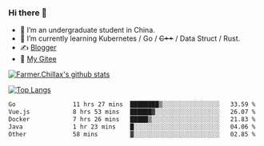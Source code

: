 ### Hi there 👋

- 🔭 I’m an undergraduate student in China.
- 🌱 I’m currently learning Kubernetes / Go / ~~C++~~ / Data Struct / Rust.
- ✍️ [Blogger](https://blog.farmer233.top)
- 🤔 [My Gitee](https://gitee.com/Farmer-chong)


[![Farmer.Chillax's github stats](https://github-readme-stats.vercel.app/api?username=FarmerChillax)](https://github.com/anuraghazra/github-readme-stats)

[![Top Langs](https://github-readme-stats.vercel.app/api/top-langs/?username=FarmerChillax&layout=compact&hide=html,css,javascript)](https://github.com/anuraghazra/github-readme-stats)


<a href="https://wakatime.com/@Farmer"> </a>
          <!--START_SECTION:waka-->

```txt
Go                11 hrs 27 mins  ████████▒░░░░░░░░░░░░░░░░   33.59 %
Vue.js            8 hrs 53 mins   ██████▓░░░░░░░░░░░░░░░░░░   26.07 %
Docker            7 hrs 26 mins   █████▒░░░░░░░░░░░░░░░░░░░   21.83 %
Java              1 hr 23 mins    █░░░░░░░░░░░░░░░░░░░░░░░░   04.06 %
Other             58 mins         ▓░░░░░░░░░░░░░░░░░░░░░░░░   02.85 %
```

<!--END_SECTION:waka-->



<!--
**Farmer-chong/Farmer-chong** is a ✨ _special_ ✨ repository because its `README.md` (this file) appears on your GitHub profile.

Here are some ideas to get you started:

- 🔭 I’m currently working on ...
- 🌱 I’m currently learning ...
- 👯 I’m looking to collaborate on ...
- 🤔 I’m looking for help with ...
- 💬 Ask me about ...
- 📫 How to reach me: ...
- 😄 Pronouns: ...
- ⚡ Fun fact: ...
-->

